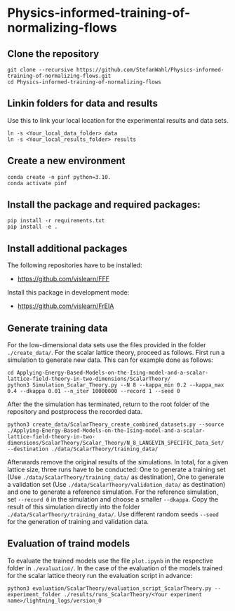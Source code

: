 # Physics-informed-training-of-normalizing-flows

## Clone the repository

```shell script
git clone --recursive https://github.com/StefanWahl/Physics-informed-training-of-normalizing-flows.git
cd Physics-informed-training-of-normalizing-flows
```

## Linkin folders for data and results

Use this to link your local location for the experimental results and data sets.

```shell script
ln -s <Your_local_data_folder> data
ln -s <Your_local_results_folder> results
```

## Create a new environment

```shell script
conda create -n pinf python=3.10.
conda activate pinf
```

## Install the package and required packages:

```shell script
pip install -r requirements.txt
pip install -e .
```

## Install additional packages

The following repositories have to be installed:

* https://github.com/vislearn/FFF

Install this package in development mode:

* https://github.com/vislearn/FrEIA


## Generate training data

For the low-dimensional data sets use the files provided in the folder `./create_data/`. For the scalar lattice theory, proceed as follows. First run a simulation to generate new data. This can for example done as follows:

```shell script
cd Applying-Energy-Based-Models-on-the-Ising-model-and-a-scalar-lattice-field-theory-in-two-dimensions/ScalarTheory/
python3 Simulation_Scalar_Theory.py --N 8 --kappa_min 0.2 --kappa_max 0.4 --dkappa 0.01 --n_iter 10000000 --record 1 --seed 0
```

After the the simulation has terminated, return to the root folder of the repository and postprocess the recorded data.

```shell script
python3 create_data/ScalarTheory_create_combined_datasets.py --source ./Applying-Energy-Based-Models-on-the-Ising-model-and-a-scalar-lattice-field-theory-in-two-dimensions/ScalarTheory/Scalar_Theory/N_8_LANGEVIN_SPECIFIC_Data_Set/ --destination ./data/ScalarTheory/training_data/
```

Afterwards remove the original results of the simulations. In total, for a given lattice size, three runs have to be conducted: One to generate a training set (Use `./data/ScalarTheory/training_data/` as destination), One to generate a validation set (Use `./data/ScalarTheory/validation_data/` as destination) and one to generate a reference simulation. For the reference simulation, set `--record 0` in the simulation and choose a smaller `--dkappa`. Copy the result of this simulation directly into the folder `./data/ScalarTheory/training_data/`. Use different random seeds `--seed` for the generation of training and validation data.

## Evaluation of traind models

To evaluate the trained models use the file `plot.ipynb` in the respective folder in `./evaluation/`. In the case of the evaluation of the models trained for the scalar lattice theory run the evaluation script in advance:

```shell script
python3 evaluation/ScalarTheory/evaluation_script_ScalarTheory.py --experiment_folder ./results/runs_ScalarTheory/<Your experiment name>/lightning_logs/version_0
```
